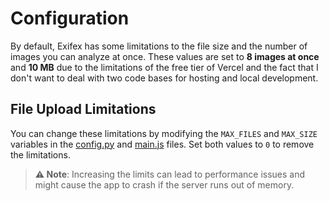 # Configuration

By default, Exifex has some limitations to the file size and the number of images you can analyze at once. These values are set to **8 images at once** and **10 MB** due to the limitations of the free tier of Vercel and the fact that I don't want to deal with two code bases for hosting and local development.

## File Upload Limitations

You can change these limitations by modifying the `MAX_FILES` and `MAX_SIZE` variables in the [config.py](../src/config.py) and [main.js](../src/static/js/main.js) files. Set both values to `0` to remove the limitations.

> **⚠️ Note**: Increasing the limits can lead to performance issues and might cause the app to crash if the server runs out of memory.
